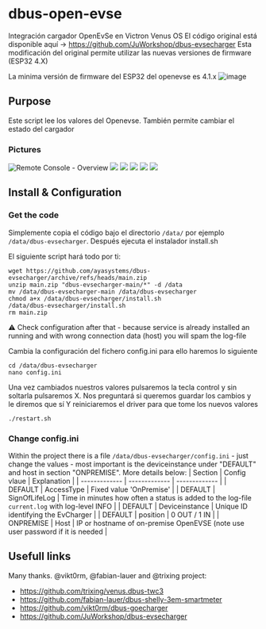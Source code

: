 # dbus-open-evse
Integración cargador OpenEvSe en Victron Venus OS
El código original está disponible aquí -> https://github.com/JuWorkshop/dbus-evsecharger
Esta modificación del original permite utilizar las nuevas versiones de firmware (ESP32 4.X)

La minima versión de firmware del ESP32 del openevse es 4.1.x
![image](https://user-images.githubusercontent.com/7864168/192815573-25d378bc-108c-481e-b4b8-eeb2356c2248.png)

## Purpose

Este script lee los valores del Openevse. También permite cambiar el estado del cargador

### Pictures
![Remote Console - Overview](img/1-DeviceList.png) 
![](img/2-EVSE.png)
![](img/3-Device.png)
![](img/4-VRM_Portal.png)
![](img/5-VRM_Devices.png)
![](img/6-VRM_Graph.png)

## Install & Configuration
### Get the code
Simplemente copia el código bajo el directorio  `/data/` por ejemplo `/data/dbus-evsecharger`.
Después ejecuta el instalador install.sh


El siguiente script hará todo por ti:
```
wget https://github.com/ayasystems/dbus-evsecharger/archive/refs/heads/main.zip
unzip main.zip "dbus-evsecharger-main/*" -d /data
mv /data/dbus-evsecharger-main /data/dbus-evsecharger
chmod a+x /data/dbus-evsecharger/install.sh
/data/dbus-evsecharger/install.sh
rm main.zip
```
⚠️ Check configuration after that - because service is already installed an running and with wrong connection data (host) you will spam the log-file

Cambia la configuración del fichero config.ini para ello haremos lo siguiente
```
cd /data/dbus-evsecharger
nano config.ini
```
Una vez cambiados nuestros valores pulsaremos la tecla control y sin soltarla pulsaremos X. Nos preguntará si queremos guardar los cambios y le diremos que sí
Y reiniciaremos el driver para que tome los nuevos valores
```
./restart.sh
```
### Change config.ini
Within the project there is a file `/data/dbus-evsecharger/config.ini` - just change the values - most important is the deviceinstance under "DEFAULT" and host in section "ONPREMISE". More details below:
| Section  | Config vlaue | Explanation |
| ------------- | ------------- | ------------- |
| DEFAULT  | AccessType | Fixed value 'OnPremise' |
| DEFAULT  | SignOfLifeLog  | Time in minutes how often a status is added to the log-file `current.log` with log-level INFO |
| DEFAULT  | Deviceinstance | Unique ID identifying the EvCharger |
| DEFAULT  | position | 0 OUT / 1 IN |
| ONPREMISE  | Host | IP or hostname of on-premise OpenEVSE (note use user password if it is needed |


## Usefull links
Many thanks. @vikt0rm, @fabian-lauer and @trixing project:
- https://github.com/trixing/venus.dbus-twc3
- https://github.com/fabian-lauer/dbus-shelly-3em-smartmeter
- https://github.com/vikt0rm/dbus-goecharger
- https://github.com/JuWorkshop/dbus-evsecharger